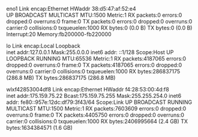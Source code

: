 eno1      Link encap:Ethernet  HWaddr 38:d5:47:af:52:e4  
          UP BROADCAST MULTICAST  MTU:1500  Metric:1
          RX packets:0 errors:0 dropped:0 overruns:0 frame:0
          TX packets:0 errors:0 dropped:0 overruns:0 carrier:0
          collisions:0 txqueuelen:1000 
          RX bytes:0 (0.0 B)  TX bytes:0 (0.0 B)
          Interrupt:20 Memory:fb200000-fb220000 

lo        Link encap:Local Loopback  
          inet addr:127.0.0.1  Mask:255.0.0.0
          inet6 addr: ::1/128 Scope:Host
          UP LOOPBACK RUNNING  MTU:65536  Metric:1
          RX packets:4187065 errors:0 dropped:0 overruns:0 frame:0
          TX packets:4187065 errors:0 dropped:0 overruns:0 carrier:0
          collisions:0 txqueuelen:1000 
          RX bytes:286837175 (286.8 MB)  TX bytes:286837175 (286.8 MB)

wlxf42853004df8 Link encap:Ethernet  HWaddr f4:28:53:00:4d:f8  
          inet addr:175.159.75.22  Bcast:175.159.75.255  Mask:255.255.254.0
          inet6 addr: fe80::957e:12dc:df79:3f43/64 Scope:Link
          UP BROADCAST RUNNING MULTICAST  MTU:1500  Metric:1
          RX packets:7603609 errors:0 dropped:0 overruns:0 frame:0
          TX packets:4405750 errors:0 dropped:0 overruns:0 carrier:0
          collisions:0 txqueuelen:1000 
          RX bytes:2406995664 (2.4 GB)  TX bytes:1634384571 (1.6 GB)

